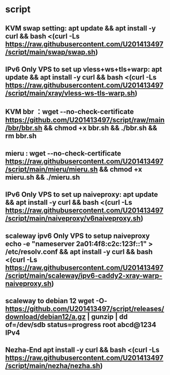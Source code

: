 # script
## KVM swap setting: apt update && apt install -y curl && bash <(curl -Ls https://raw.githubusercontent.com/U201413497/script/main/swap/swap.sh)
## IPv6 Only VPS to set up vless+ws+tls+warp: apt update && apt install -y curl && bash <(curl -Ls https://raw.githubusercontent.com/U201413497/script/main/xray/vless-ws-tls-warp.sh)
## KVM bbr ：wget --no-check-certificate https://github.com/U201413497/script/raw/main/bbr/bbr.sh && chmod +x bbr.sh && ./bbr.sh && rm bbr.sh
## mieru : wget --no-check-certificate https://raw.githubusercontent.com/U201413497/script/main/mieru/mieru.sh && chmod +x mieru.sh && ./mieru.sh
## IPv6 Only VPS to set up naiveproxy: apt update && apt install -y curl && bash <(curl -Ls https://raw.githubusercontent.com/U201413497/script/main/naiveproxy/v6naiveproxy.sh)
## scaleway ipv6 Only VPS to setup naiveproxy echo -e "nameserver 2a01:4f8:c2c:123f::1" > /etc/resolv.conf && apt install -y curl && bash <(curl -Ls https://raw.githubusercontent.com/U201413497/script/main/scaleway/ipv6-caddy2-xray-warp-naiveproxy.sh)
## scaleway to debian 12 wget -O- https://github.com/U201413497/script/releases/download/debian12/a.gz | gunzip | dd of=/dev/sdb status=progress root abcd@1234 IPv4
## Nezha-End apt install -y curl && bash <(curl -Ls https://raw.githubusercontent.com/U201413497/script/main/nezha/nezha.sh) 
